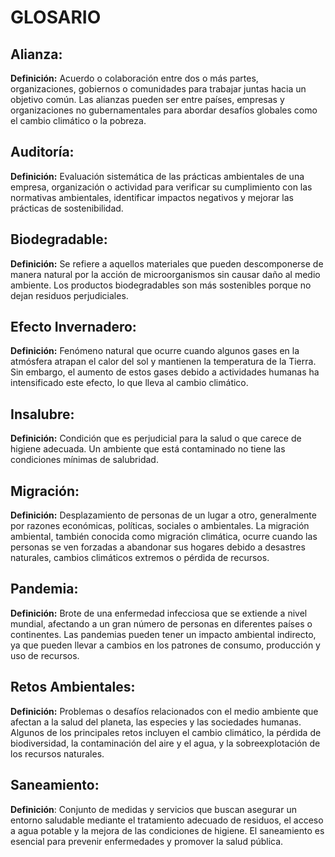 # GLOSARIO


## Alianza:

**Definición:** Acuerdo o colaboración entre dos o más partes, organizaciones, gobiernos o comunidades para trabajar juntas hacia un objetivo común.  Las alianzas pueden ser entre países, empresas y organizaciones no gubernamentales para abordar desafíos  globales como el cambio climático o la pobreza.

## Auditoría:

 **Definición:** Evaluación sistemática de las prácticas ambientales de una empresa, organización o actividad para verificar su cumplimiento con las normativas ambientales, 
 identificar impactos negativos y mejorar las prácticas de sostenibilidad.


## Biodegradable:

 **Definición:** Se refiere a aquellos materiales que pueden descomponerse de manera natural por la acción de microorganismos sin causar daño al medio ambiente. 
 Los productos biodegradables son más sostenibles porque no dejan residuos perjudiciales.
   


## Efecto Invernadero:

  **Definición:** Fenómeno natural que ocurre cuando algunos gases en la atmósfera atrapan el calor del sol y mantienen la temperatura de la Tierra. 
  Sin embargo, el aumento de estos gases debido a actividades humanas ha intensificado este efecto, lo que lleva al cambio climático.
   


## Insalubre:

  **Definición:** Condición que es perjudicial para la salud o que carece de higiene adecuada.
  Un ambiente que está contaminado no tiene las condiciones mínimas de salubridad.
    


## Migración:

  **Definición:** Desplazamiento de personas de un lugar a otro, generalmente por razones económicas, políticas, sociales o ambientales. 
  La migración ambiental, también conocida como migración climática, ocurre cuando las personas se ven forzadas a abandonar sus hogares debido a desastres naturales, 
  cambios climáticos extremos o pérdida de recursos.
   


## Pandemia:

  **Definición:** Brote de una enfermedad infecciosa que se extiende a nivel mundial, afectando a un gran número de personas en diferentes países o continentes. 
  Las pandemias pueden tener un impacto ambiental indirecto, ya que pueden llevar a cambios en los patrones de consumo, producción y uso de recursos.
   



## Retos Ambientales:

  **Definición:** Problemas o desafíos relacionados con el medio ambiente que afectan a la salud del planeta, las especies y las sociedades humanas.
  Algunos de los principales retos incluyen el cambio climático, la pérdida de biodiversidad, la contaminación del aire y el agua, y la sobreexplotación de los recursos naturales.
    



## Saneamiento:

  **Definición**: Conjunto de medidas y servicios que buscan asegurar un entorno saludable mediante el tratamiento adecuado de residuos, el acceso a agua potable y la mejora de las condiciones de higiene. 
  El saneamiento es esencial para prevenir enfermedades y promover la salud pública.
  
